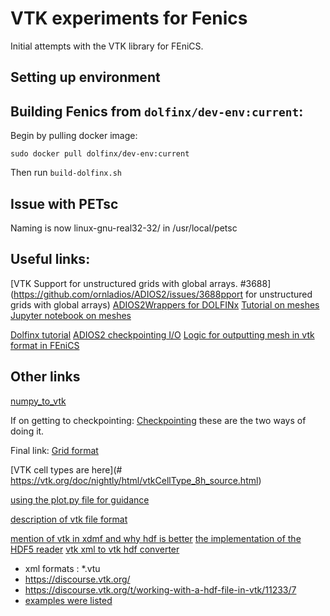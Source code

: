 # VTK experiments for Fenics
Initial attempts with the VTK library for FEniCS. 
## Setting up environment


## Building Fenics from `dolfinx/dev-env:current`:
Begin by pulling docker image:

`sudo docker pull dolfinx/dev-env:current`

Then run `build-dolfinx.sh`

## Issue with PETsc

Naming is now linux-gnu-real32-32/ in /usr/local/petsc

## Useful links:
[VTK Support for unstructured grids with global arrays. #3688](https://github.com/ornladios/ADIOS2/issues/3688pport for unstructured grids with global arrays)
[ADIOS2Wrappers for DOLFINx](https://github.com/jorgensd/adios4dolfinx/)
[Tutorial on meshes](https://jsdokken.com/dolfinx_docs/meshes.html)
[Jupyter notebook on meshes](https://github.com/jorgensd/dolfinx_docs/blob/main/meshes.ipynb)

[Dolfinx tutorial](https://jsdokken.com/dolfinx-tutorial/)
[ADIOS2 checkpointing I/O](https://hackmd.io/Zyz7pJWsQwCKM-t6Kr8OeQ)
[Logic for outputting mesh in vtk format in FEniCS](https://github.com/FEniCS/dolfinx/blob/main/python/dolfinx/plot.py)

## Other links
[numpy_to_vtk](https://pyscience.wordpress.com/2014/09/06/numpy-to-vtk-converting-your-numpy-arrays-to-vtk-arrays-and-files/)

If on getting to checkpointing: [Checkpointing](https://github.com/jorgensd/adios4dolfinx/issues/3) these are the two ways of doing it.

Final link:
[Grid format](https://dglaeser.github.io/gridformat/)



[VTK cell types are here](# https://vtk.org/doc/nightly/html/vtkCellType_8h_source.html)

[using the plot.py file for guidance](https://github.com/FEniCS/dolfinx/blob/main/python/dolfinx/plot.py)

[description of vtk file format](https://examples.vtk.org/site/VTKFileFormats/)

[mention of vtk in xdmf and why hdf is better](https://www.kitware.com/vtk-hdf-reader/)
[the implementation of the HDF5 reader](https://gitlab.kitware.com/vtk/vtk/-/blob/master/IO/HDF/Testing/Cxx/TestHDFReader.cxx)
[vtk xml to vtk hdf converter](https://gitlab.kitware.com/danlipsa/vtkxml-to-vtkhdf)

- xml formats : *.vtu
- https://discourse.vtk.org/
- https://discourse.vtk.org/t/working-with-a-hdf-file-in-vtk/11233/7
- [examples were listed](https://examples.vtk.org/site/Python/)

